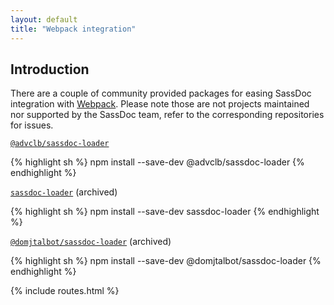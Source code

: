 ```yaml
---
layout: default
title: "Webpack integration"
---
```


## Introduction

There are a couple of community provided packages for easing SassDoc integration with [Webpack](https://webpack.js.org/). Please note those are not projects maintained nor supported by the SassDoc team, refer to the corresponding repositories for issues.


[`@advclb/sassdoc-loader`](https://github.com/advclb/sassdoc-loader)

{% highlight sh %}
npm install --save-dev @advclb/sassdoc-loader
{% endhighlight %}


[`sassdoc-loader`](https://github.com/allanhortle/sassdoc-loader) (archived)

{% highlight sh %}
npm install --save-dev sassdoc-loader
{% endhighlight %}


[`@domjtalbot/sassdoc-loader`](https://github.com/domjtalbot/sassdoc-loader) (archived)

{% highlight sh %}
npm install --save-dev @domjtalbot/sassdoc-loader
{% endhighlight %}



{% include routes.html %}
